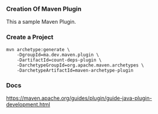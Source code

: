 ### Creation Of Maven Plugin
This a sample Maven Plugin. 

### Create a Project

    mvn archetype:generate \
        -DgroupId=ma.dev.maven.plugin \
        -DartifactId=count-deps-plugin \
        -DarchetypeGroupId=org.apache.maven.archetypes \
        -DarchetypeArtifactId=maven-archetype-plugin
 

### Docs
https://maven.apache.org/guides/plugin/guide-java-plugin-development.html
 
